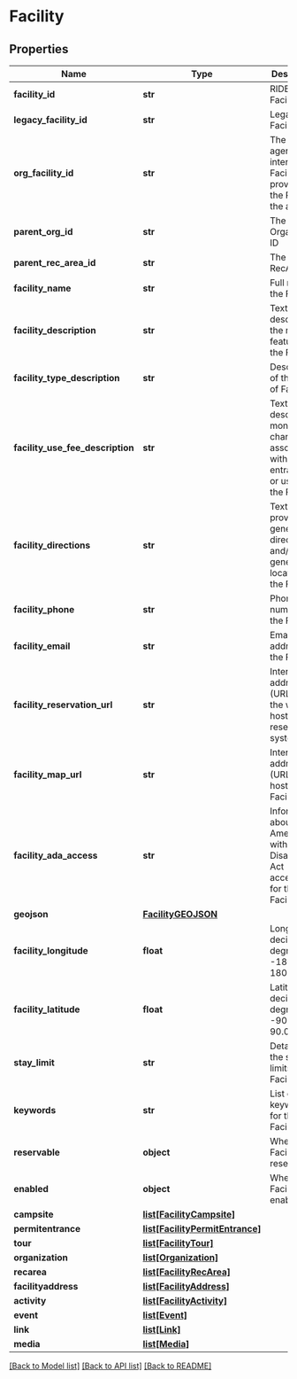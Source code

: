 # Facility

## Properties
Name | Type | Description | Notes
------------ | ------------- | ------------- | -------------
**facility_id** | **str** | RIDB unique Facility ID | 
**legacy_facility_id** | **str** | Legacy Facility ID | 
**org_facility_id** | **str** | The agency&#x27;s internal Facility ID provided to the RIDB by the agency | 
**parent_org_id** | **str** | The parent Organization ID | [optional] 
**parent_rec_area_id** | **str** | The parent RecArea ID | [optional] 
**facility_name** | **str** | Full name of the Facility | 
**facility_description** | **str** | Text describing the main features of the Facility | 
**facility_type_description** | **str** | Description of the type of Facility | 
**facility_use_fee_description** | **str** | Text describing monetary charges associated with entrance to or usage of the Facility | 
**facility_directions** | **str** | Text that provides general directions and/or the general location of the Facility | 
**facility_phone** | **str** | Phone number of the Facility | 
**facility_email** | **str** | Email address of the Facility | 
**facility_reservation_url** | **str** | Internet address (URL) for the web site hosting the reservation system | 
**facility_map_url** | **str** | Internet address (URL) that hosts the Facility map | 
**facility_ada_access** | **str** | Information about the Americans with Disabilities Act accessibility for the Facility | 
**geojson** | [**FacilityGEOJSON**](FacilityGEOJSON.md) |  | 
**facility_longitude** | **float** | Longitude in decimal degrees -180.0 to 180.0 | 
**facility_latitude** | **float** | Latitude in decimal degrees -90.0 to 90.0 | 
**stay_limit** | **str** | Details on the stay limits for the Facility | 
**keywords** | **str** | List of keywords for the Facility | 
**reservable** | **object** | Whether the Facility is reservable | 
**enabled** | **object** | Whether the Facility is enabled | 
**campsite** | [**list[FacilityCampsite]**](FacilityCampsite.md) |  | [optional] 
**permitentrance** | [**list[FacilityPermitEntrance]**](FacilityPermitEntrance.md) |  | [optional] 
**tour** | [**list[FacilityTour]**](FacilityTour.md) |  | [optional] 
**organization** | [**list[Organization]**](Organization.md) |  | [optional] 
**recarea** | [**list[FacilityRecArea]**](FacilityRecArea.md) |  | [optional] 
**facilityaddress** | [**list[FacilityAddress]**](FacilityAddress.md) |  | [optional] 
**activity** | [**list[FacilityActivity]**](FacilityActivity.md) |  | [optional] 
**event** | [**list[Event]**](Event.md) |  | [optional] 
**link** | [**list[Link]**](Link.md) |  | [optional] 
**media** | [**list[Media]**](Media.md) |  | [optional] 

[[Back to Model list]](../README.md#documentation-for-models) [[Back to API list]](../README.md#documentation-for-api-endpoints) [[Back to README]](../README.md)

